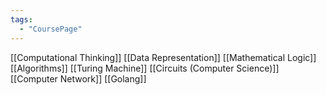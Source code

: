 ```yaml
---
tags:
  - "CoursePage"
---
```

[[Computational Thinking]]
[[Data Representation]]
[[Mathematical Logic]]
[[Algorithms]]
[[Turing Machine]]
[[Circuits (Computer Science)]]
[[Computer Network]]
[[Golang]]
